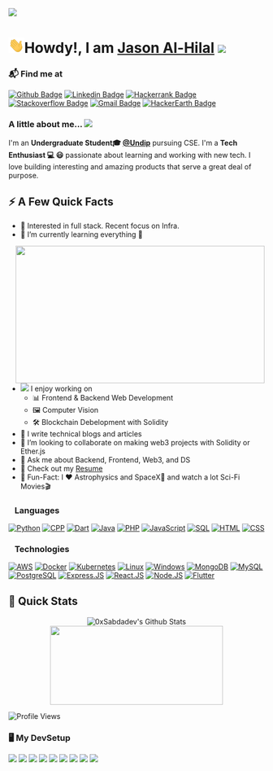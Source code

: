 ![](https://github.com/halfrost/halfrost/blob/master/icons/header_.png) 
<h1> <img src="https://raw.githubusercontent.com/ABSphreak/ABSphreak/master/gifs/Hi.gif" height="30px">Howdy!, I am <a href="https://github.com/0xSabdadev">Jason Al-Hilal</a> <img height="30px" src="https://emojis.slackmojis.com/emojis/images/1531849430/4246/blob-sunglasses.gif?1531849430"></h1>
</h1>

### 📬 Find me at
[![Github Badge](http://img.shields.io/badge/-Github-black?style=flat-square&logo=github&link=https://github.com/0xSabdadev/)](https://github.com/0xSabdadev/) 
[![Linkedin Badge](https://img.shields.io/badge/-LinkedIn-blue?style=flat-square&logo=Linkedin&logoColor=white&link=https://www.linkedin.com/in/jasonalhilal/)](https://www.linkedin.com/in/jasonalhilal)
[![Hackerrank Badge](https://img.shields.io/badge/-Hackerrank-2EC866?style=flat-square&logo=HackerRank&logoColor=white&link=https://www.hackerrank.com/jasonalhilalsd)](https://www.hackerrank.com/jasonalhilalsd)
[![Stackoverflow Badge](https://img.shields.io/badge/-Stack%20overflow-FE7A16?style=flat-square&logo=stack-overflow&logoColor=white&link=https://stackoverflow.com/users/11534375/0xSabdadev)](https://stackoverflow.com/users/11534375/0xSabdadev)
[![Gmail Badge](https://img.shields.io/badge/-Gmail-d14836?style=flat-square&logo=Gmail&logoColor=white&link=mailto:jasonalhilal@gmail.com)](mailto:jasonalhilal@gmail.com)
[![HackerEarth Badge](https://img.shields.io/badge/-HackerEarth-%232C3454?style=flat-square&logo=HackerEarth&logoColor=white&link=https://www.hackerearth.com/@24060120120002_A2)](https://www.hackerearth.com/@24060120120002_A2)
### A little about me...  <img src="https://media.giphy.com/media/VgCDAzcKvsR6OM0uWg/giphy.gif" width="50"> 
I'm an **Undergraduate Student🎓 [@Undip](https://www.undip.ac.id)** pursuing CSE. I'm a **Tech Enthusiast 💻 😃** passionate about learning and working with new tech. I love building interesting and amazing products that serve a great deal of purpose. <br/>

## ⚡️ A Few Quick Facts
- 🔭 Interested in full stack. Recent focus on Infra.
- 🌱 I’m currently learning everything 🤣
<img width="490" height="270" src="https://media.giphy.com/media/ZVik7pBtu9dNS/giphy.gif" align=right>

- <img src="https://media.giphy.com/media/WUlplcMpOCEmTGBtBW/giphy.gif" width="30">  I enjoy working on
  - 📊 Frontend & Backend Web Development 
  - 🖼 Computer Vision
  - 🛠 Blockchain Debelopment with Solidity
- 📝 I write technical blogs and articles
- 👯 I’m looking to collaborate on making web3 projects with Solidity or Ether.js
- 💬 Ask me about Backend, Frontend, Web3, and DS
- 📙 Check out my [Resume](https://drive.google.com/file/d/1IjQo4IyT0V8BuweBDTuKw7yjTpdyKX_s/view?usp=share_link)
- 🎉 Fun-Fact: I ❤️ Astrophysics and SpaceX🚀 and watch a lot Sci-Fi Movies🎬
<!-- <p align="center">
  <img src="https://user-images.githubusercontent.com/38964964/167205200-026483f2-8b0f-4101-b76f-96347a246889.png" width="30%" alt="Python fake tip: to improve the readability of your code, you can import __future__ as tomorrow">
  <h1 align="center"><a href="https://codewonders.dev">I'm Jason Al Hilal</a></h1>
  <p align="center"> Frontend developer, UX architect and JavaScript engineer</p>
</p> -->

<!-- <p align="center">
  <a href="https://codewonders.dev">Portfolio</a> | 
  <a href="https://twitter.com/code_wonders">Twitter</a> |
  <a href="https://linkedin.com/in/codewonders">LinkedIn</a> -->
</p>

<!-- ![](https://github.com/sabdadev/sabdadev/blob/main/MaiProfile.gif) -->
<!--<img src="https://im7.ezgif.com/tmp/ezgif-7-0cf17bcaf4ad.gif">-->
<!--[My card name](https://cardivo.vercel.app/api?name=Jason%20Al-Hilal&description=%20Software%20Engineer&image=https://avatars.githubusercontent.com/u/68686486?s=400&u=7481143a5f8d0512ebd54a37af8aeb7b0aaa2293&v=4&backgroundColor=%23293B5F&instagram=jason_riskov10&linkedin=Jason%20Al-Hilal&github=sabdadev&twitter=computtedSetter&pattern=topography&colorPattern=%2347597E&fontColor=%23ddd&iconColor=%23fff&opacity=0.3)-->

<!-- ### Hola, I'm Jason! <img src="https://user-images.githubusercontent.com/1303154/88677602-1635ba80-d120-11ea-84d8-d263ba5fc3c0.gif" width="28px" alt="hi">  -->

<!-- <img src="https://bad-apple-github-readme.vercel.app/api?show_bg=1&username=0xSabdadev&show_icons=true&theme=highcontrast"> -->

<!-- <img src="https://github-profile-trophy.vercel.app/?username=sabdadev&rank=SECRET,S,AAA,A&theme=monokai"> -->

<!-- ![](https://github-profile-summary-cards.vercel.app/api/cards/profile-details?username=sabdadev&theme=monokai) -->

<!--[![GitHub Streak](http://github-readme-streak-stats.herokuapp.com?user=sabdadev&theme=radical&hide_border=true)](https://git.io/streak-stats)-->

<!-- #### Top Technologies

<!-- TODO: Make technologies links takes you to repositories/ -->

### ⠀Languages

[![Python](https://img.shields.io/badge/-Python-000?&logo=Python)](https://www.python.org)
[![CPP](https://img.shields.io/badge/-C%2B%2B-000?&logo=C%2B%2B&logoColor=FF3E00)](https://www.cpp.co.id)
[![Dart](https://img.shields.io/badge/-Dart-000?&logo=dart)](https://www.dart.dev)
[![Java](https://img.shields.io/badge/-Java-000?&logo=Java&logoColor=007396)](https://www.java.com)
[![PHP](https://img.shields.io/badge/-PHP-000?&logo=PHP)](https://www.php.net)
[![JavaScript](https://img.shields.io/badge/-JavaScript-000?&logo=JavaScript)](https://www.javascript.com)
[![SQL](https://img.shields.io/badge/-SQL-000?&logo=MySQL)](https://en.wikipedia.org/wiki/SQL)
[![HTML](https://img.shields.io/badge/-HTML-000?&logo=html5)](https://www.html.com)
[![CSS](https://img.shields.io/badge/-CSS-000?&logo=css3&logoColor=61DAFB)](https://en.wikipedia.org/wiki/CSS)

### ⠀Technologies

[![AWS](https://img.shields.io/badge/-AWS-000?&logo=Amazon-AWS&logoColor=F90)](https://aws.amazon.com)
[![Docker](https://img.shields.io/badge/-Docker-000?&logo=Docker)](https://www.docker.com)
[![Kubernetes](https://img.shields.io/badge/-Kubernetes-000?&logo=Kubernetes)](https://www.kubernetes.io)
[![Linux](https://img.shields.io/badge/-Linux-000?&logo=Linux)](https://www.linux.org)
[![Windows](https://img.shields.io/badge/-Windows-000?&logo=Windows)](https://www.microsoft.com/windows)
[![MongoDB](https://img.shields.io/badge/-MongoDB-000?&logo=MongoDB)](https://www.mongodb.com)
[![MySQL](https://img.shields.io/badge/-MySQL-000?&logo=MySQL)](https://www.mysql.com)
[![PostgreSQL](https://img.shields.io/badge/-PostgreSQL-000?&logo=postgresql)](https://www.PostgreSQL.com)
[![Express.JS](https://img.shields.io/badge/-Express.JS-000?&logo=Express&logoColor=4FC08D)](https://www.expressjs.com)
[![React.JS](https://img.shields.io/badge/-React.JS-000?&logo=React)](https://www.reactjs.org)
[![Node.JS](https://img.shields.io/badge/-Node.JS-000?&logo=node.js)](https://www.nodejs.org)
[![Flutter](https://img.shields.io/badge/-Flutter-000?&logo=flutter)](https://www.flutter.dev)
## 🚀 Quick Stats
<p align="center">
<img width="450" align="center" src="https://github-readme-stats-defcon27.vercel.app/api?username=0xSabdadev&show_icons=true&line_height=21&theme=react" alt="0xSabdadev's Github Stats" />
<img width="340" height="155" align="center" 
     src="https://github-readme-stats-defcon27.vercel.app/api/top-langs/?username=0xSabdadev&langs_count=6&hide=handlebars,jupyter%20notebook,css&theme=react&line_height=27&layout=compact"/> 
</p>


![Profile Views](https://komarev.com/ghpvc/?username=0xSabdadev)
### 🖥️ My DevSetup
<img src="https://img.shields.io/badge/Intel-Core_i7_10th-0071C5?&style=flat-square&logo=Lenovo&logoColor=E2231A"> <img src="https://img.shields.io/badge/Windows-555555.svg?&style=flat-square&logo=windows&logoColor=0078D6"> <img src="https://img.shields.io/badge/Ubuntu-555555?&style=flat-square&logo=ubuntu&logoColor=E95420">  <img src="https://img.shields.io/badge/Chrome-555555.svg?&style=flat-square&logo=google-chrome&logoColor=FABC0C"> <img src="https://img.shields.io/badge/VS Code-555555?style=flat-square&logo=visual-studio-code&logoColor=007ACC"> <img src="https://img.shields.io/badge/IntelliJIDEA-555555?style=flat-square&logo=intellij-idea&logoColor=black"> <img src="https://img.shields.io/badge/Terminal-555555.svg?&style=flat-square&logo=powershell&logoColor=white"> <img src="https://img.shields.io/badge/Jupyter-555555.svg?&style=flat-square&logo=jupyter&logoColor=F37626"> <img src="https://img.shields.io/badge/Spotify-555555.svg?&style=flat-square&logo=spotify&logoColor=1ED760"> 

<!-- ### ⚙️ Some Tool and Tech I use
<code><img height="30" src="https://avatars0.githubusercontent.com/u/1525981?s=200&v=4"></code>
<code><img height="30" src="https://raw.githubusercontent.com/github/explore/80688e429a7d4ef2fca1e82350fe8e3517d3494d/topics/cpp/cpp.png"></code>
<code><img height="30" src="https://raw.githubusercontent.com/github/explore/80688e429a7d4ef2fca1e82350fe8e3517d3494d/topics/javascript/javascript.png"></code>
<code><img height="30" src="https://avatars3.githubusercontent.com/u/9950313?s=200&v=4"></code>
  <code><img height="30" src="https://avatars1.githubusercontent.com/u/45120?s=200&v=4"></code>
<code><img height="30" src="https://raw.githubusercontent.com/github/explore/80688e429a7d4ef2fca1e82350fe8e3517d3494d/topics/html/html.png"></code>
<code><img height="30" src="https://avatars1.githubusercontent.com/u/1517864?s=200&v=4"></code>
<code><img height="30" src="https://avatars1.githubusercontent.com/u/2918581?s=200&v=4"></code>
<code><img height="30" src="https://avatars3.githubusercontent.com/u/18133?s=200&v=4"></code>
<code><img height="30" src="https://avatars1.githubusercontent.com/u/5009934?s=200&v=4"></code>
<code><img height="30" src="https://avatars0.githubusercontent.com/u/365630?s=88&v=4"></code>
<code><img height="30" src="https://avatars.githubusercontent.com/u/15658638"></code>
<code><img height="30" src="https://avatars.githubusercontent.com/u/34455048"></code>
<code><img height="30" src="https://raw.githubusercontent.com/github/explore/80688e429a7d4ef2fca1e82350fe8e3517d3494d/topics/raspberry-pi/raspberry-pi.png"></code>
<code><img height="30" src="https://avatars2.githubusercontent.com/u/1728152?s=200&v=4"></code>  -->

